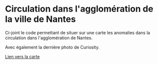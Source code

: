 # Circulation dans l'agglomération de la ville de Nantes

Ci-joint le code permettant de situer sur une carte les anomalies dans la circulation dans l'agglomération de Nantes.

Avec également la dernière photo de Curiosity.

[Lien vers la carte](https://webetu.iutnc.univ-lorraine.fr/www/spacher3u/JS_nantes/nantes.php)
